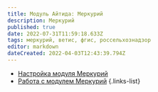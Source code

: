 ```yaml
---
title: Модуль Айтида: Меркурий
description: Меркурий
published: true
date: 2022-07-31T11:59:18.633Z
tags: меркурий, ветис, фгис, россельхознадзор
editor: markdown
dateCreated: 2022-04-03T12:43:39.794Z
---
```


-	[Настройка модуля Меркурий](/mercury/settings)
-	[Работа с модулем Меркурий](/mercury/working)
{.links-list}
